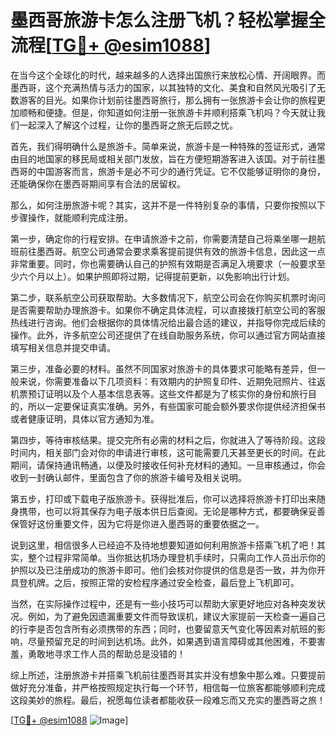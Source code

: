 # 墨西哥旅游卡怎么注册飞机？轻松掌握全流程[[TG💪+ @esim1088](https://t.me/s/esim1088)]

在当今这个全球化的时代，越来越多的人选择出国旅行来放松心情、开阔眼界。而墨西哥，这个充满热情与活力的国家，以其独特的文化、美食和自然风光吸引了无数游客的目光。如果你计划前往墨西哥旅行，那么拥有一张旅游卡会让你的旅程更加顺畅和便捷。但是，你知道如何注册一张旅游卡并顺利搭乘飞机吗？今天就让我们一起深入了解这个过程，让你的墨西哥之旅无后顾之忧。

首先，我们得明确什么是旅游卡。简单来说，旅游卡是一种特殊的签证形式，通常由目的地国家的移民局或相关部门发放，旨在方便短期游客进入该国。对于前往墨西哥的中国游客而言，旅游卡是必不可少的通行凭证。它不仅能够证明你的身份，还能确保你在墨西哥期间享有合法的居留权。

那么，如何注册旅游卡呢？其实，这并不是一件特别复杂的事情，只要你按照以下步骤操作，就能顺利完成注册。

第一步，确定你的行程安排。在申请旅游卡之前，你需要清楚自己将乘坐哪一趟航班前往墨西哥。航空公司通常会要求乘客提前提供有效的旅游卡信息，因此这一点非常重要。同时，你也需要确认自己的护照有效期是否满足入境要求（一般要求至少六个月以上）。如果护照即将过期，记得提前更新，以免影响出行计划。

第二步，联系航空公司获取帮助。大多数情况下，航空公司会在你购买机票时询问是否需要帮助办理旅游卡。如果你不确定具体流程，可以直接拨打航空公司的客服热线进行咨询。他们会根据你的具体情况给出最合适的建议，并指导你完成后续的操作。此外，许多航空公司还提供了在线自助服务系统，你可以通过官方网站直接填写相关信息并提交申请。

第三步，准备必要的材料。虽然不同国家对旅游卡的具体要求可能略有差异，但一般来说，你需要准备以下几项资料：有效期内的护照复印件、近期免冠照片、往返机票预订证明以及个人基本信息表等。这些文件都是为了核实你的身份和旅行目的，所以一定要保证真实准确。另外，有些国家可能会额外要求你提供经济担保书或者健康证明，具体以官方通知为准。

第四步，等待审核结果。提交完所有必需的材料之后，你就进入了等待阶段。这段时间内，相关部门会对你的申请进行审核，这可能需要几天甚至更长的时间。在此期间，请保持通讯畅通，以便及时接收任何补充材料的通知。一旦审核通过，你会收到一封确认邮件，里面包含了你的旅游卡编号及相关说明。

第五步，打印或下载电子版旅游卡。获得批准后，你可以选择将旅游卡打印出来随身携带，也可以将其保存为电子版本供日后查阅。无论是哪种方式，都要确保妥善保管好这份重要文件，因为它将是你进入墨西哥的重要依据之一。

说到这里，相信很多人已经迫不及待地想要知道如何利用旅游卡搭乘飞机了吧！其实，整个过程非常简单。当你抵达机场办理登机手续时，只需向工作人员出示你的护照以及已注册成功的旅游卡即可。他们会核对你提供的信息是否一致，并为你开具登机牌。之后，按照正常的安检程序通过安全检查，最后登上飞机即可。

当然，在实际操作过程中，还是有一些小技巧可以帮助大家更好地应对各种突发状况。例如，为了避免因遗漏重要文件而导致误机，建议大家提前一天检查一遍自己的行李是否包含所有必须携带的东西；同时，也要留意天气变化等因素对航班的影响，尽量预留充足的时间到达机场。此外，如果遇到语言障碍或其他困难，不要害羞，勇敢地寻求工作人员的帮助总是没错的！

综上所述，注册旅游卡并搭乘飞机前往墨西哥其实并没有想象中那么难。只要提前做好充分准备，并严格按照规定执行每一个环节，相信每一位旅客都能够顺利完成这段美妙的旅程。最后，祝愿每位读者都能收获一段难忘而又充实的墨西哥之旅！

[[TG💪+ @esim1088](https://t.me/s/esim1088) ![Image](https://i.postimg.cc/4NQfJmqS/Snipaste-2025-05-13-00-14-12.png)]